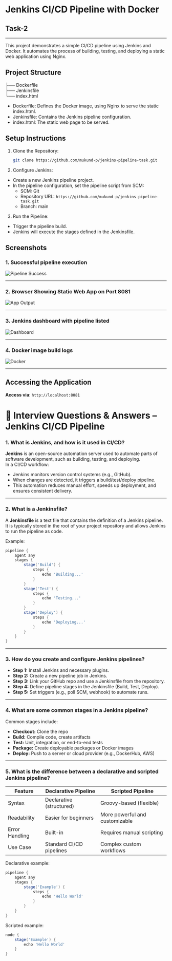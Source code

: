 # Jenkins CI/CD Pipeline with Docker
## Task-2
---
This project demonstrates a simple CI/CD pipeline using Jenkins and Docker. It automates the process of building, testing, and deploying a static web application using Nginx.

## Project Structure

├── Dockerfile <br>
├── Jenkinsfile <br>
└── index.html

- Dockerfile: Defines the Docker image, using Nginx to serve the static index.html.
- Jenkinsfile: Contains the Jenkins pipeline configuration.
- index.html: The static web page to be served.

## Setup Instructions

1. Clone the Repository:

   ```bash
   git clone https://github.com/mukund-p/jenkins-pipeline-task.git
   ```
2. Configure Jenkins:
- Create a new Jenkins pipeline project.
- In the pipeline configuration, set the pipeline script from SCM:
  - SCM: Git
  - Repository URL: `https://github.com/mukund-p/jenkins-pipeline-task.git`
  - Branch: main

3. Run the Pipeline:
- Trigger the pipeline build.
- Jenkins will execute the stages defined in the Jenkinsfile.

## Screenshots

### 1. Successful pipeline execution ###

![Pipeline Success](screenshots/pipeline_success.png)

---

### 2. Browser Showing Static Web App on Port 8081

![App Output](screenshots/app_running_browser.png)

---
### 3. Jenkins dashboard with pipeline listed

![Dashboard](screenshots/jenkins_dashboard.png)

---
### 4. Docker image build logs

![Docker ](screenshots/docker_image_build.png)

---

## Accessing the Application
**Access via**: `http://localhost:8081`

# 📘 Interview Questions & Answers – Jenkins CI/CD Pipeline

### 1. What is Jenkins, and how is it used in CI/CD?
**Jenkins** is an open-source automation server used to automate parts of software development, such as building, testing, and deploying.  
In a CI/CD workflow:
- Jenkins monitors version control systems (e.g., GitHub).
- When changes are detected, it triggers a build/test/deploy pipeline.
- This automation reduces manual effort, speeds up deployment, and ensures consistent delivery.

---

### 2. What is a Jenkinsfile?
A **Jenkinsfile** is a text file that contains the definition of a Jenkins pipeline.  
It is typically stored in the root of your project repository and allows Jenkins to run the pipeline as code.

Example:
```groovy
pipeline {
    agent any
    stages {
        stage('Build') {
            steps {
                echo 'Building...'
            }
        }
        stage('Test') {
            steps {
                echo 'Testing...'
            }
        }
        stage('Deploy') {
            steps {
                echo 'Deploying...'
            }
        }
    }
}
```

---

### 3. How do you create and configure Jenkins pipelines?
- **Step 1:** Install Jenkins and necessary plugins.
- **Step 2:** Create a new pipeline job in Jenkins.
- **Step 3:** Link your GitHub repo and use a Jenkinsfile from the repository.
- **Step 4:** Define pipeline stages in the Jenkinsfile (Build, Test, Deploy).
- **Step 5:** Set triggers (e.g., poll SCM, webhook) to automate runs.

---

### 4. What are some common stages in a Jenkins pipeline?
Common stages include:
- **Checkout:** Clone the repo
- **Build:** Compile code, create artifacts
- **Test:** Unit, integration, or end-to-end tests
- **Package:** Create deployable packages or Docker images
- **Deploy:** Push to a server or cloud provider (e.g., DockerHub, AWS)

---

### 5. What is the difference between a declarative and scripted Jenkins pipeline?
| Feature | Declarative Pipeline | Scripted Pipeline |
|--------|----------------------|--------------------|
| Syntax | Declarative (structured) | Groovy-based (flexible) |
| Readability | Easier for beginners | More powerful and customizable |
| Error Handling | Built-in | Requires manual scripting |
| Use Case | Standard CI/CD pipelines | Complex custom workflows |

Declarative example:
```groovy
pipeline {
    agent any
    stages {
        stage('Example') {
            steps {
                echo 'Hello World'
            }
        }
    }
}
```

Scripted example:
```groovy
node {
    stage('Example') {
        echo 'Hello World'
    }
}
```

